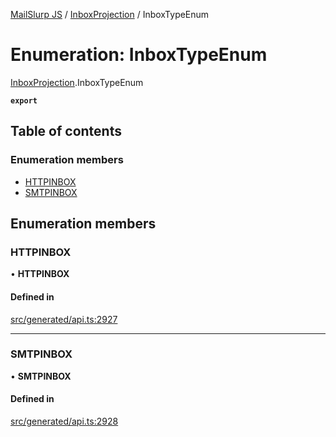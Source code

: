 [MailSlurp JS](../README.md) / [InboxProjection](../modules/InboxProjection.md) / InboxTypeEnum

# Enumeration: InboxTypeEnum

[InboxProjection](../modules/InboxProjection.md).InboxTypeEnum

**`export`**

## Table of contents

### Enumeration members

- [HTTPINBOX](InboxProjection.InboxTypeEnum.md#httpinbox)
- [SMTPINBOX](InboxProjection.InboxTypeEnum.md#smtpinbox)

## Enumeration members

### HTTPINBOX

• **HTTPINBOX**

#### Defined in

[src/generated/api.ts:2927](https://github.com/mailslurp/mailslurp-client/blob/75eefbf/src/generated/api.ts#L2927)

___

### SMTPINBOX

• **SMTPINBOX**

#### Defined in

[src/generated/api.ts:2928](https://github.com/mailslurp/mailslurp-client/blob/75eefbf/src/generated/api.ts#L2928)
